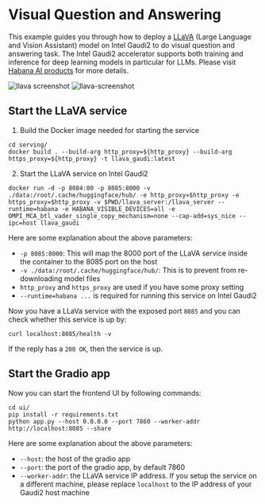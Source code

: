 # Visual Question and Answering

This example guides you through how to deploy a [LLaVA](https://llava-vl.github.io/) (Large Language and Vision Assistant) model on Intel Gaudi2 to do visual question and answering task. The Intel Gaudi2 accelerator supports both training and inference for deep learning models in particular for LLMs. Please visit [Habana AI products](https://habana.ai/products/) for more details.


![llava screenshot](https://i.imgur.com/Sqmoql8.png)
![llava-screenshot](https://i.imgur.com/4wETEe7.png)

## Start the LLaVA service

1. Build the Docker image needed for starting the service

```
cd serving/
docker build . --build-arg http_proxy=${http_proxy} --build-arg https_proxy=${http_proxy} -t llava_gaudi:latest
```

2. Start the LLaVA service on Intel Gaudi2

```
docker run -d -p 8084:80 -p 8085:8000 -v ./data:/root/.cache/huggingface/hub/ -e http_proxy=$http_proxy -e https_proxy=$http_proxy -v $PWD/llava_server:/llava_server --runtime=habana -e HABANA_VISIBLE_DEVICES=all -e OMPI_MCA_btl_vader_single_copy_mechanism=none --cap-add=sys_nice --ipc=host llava_gaudi
```

Here are some explanation about the above parameters:
* `-p 8085:8000`: This will map the 8000 port of the LLaVA service inside the container to the 8085 port on the host
* `-v ./data:/root/.cache/huggingface/hub/`: This is to prevent from re-downloading model files
* `http_proxy` and `https_proxy` are used if you have some proxy setting
* `--runtime=habana ...` is required for running this service on Intel Gaudi2

Now you have a LLaVa service with the exposed port `8085` and you can check whether this service is up by:

```
curl localhost:8085/health -v
```

If the reply has a `200 OK`, then the service is up.

## Start the Gradio app

Now you can start the frontend UI by following commands:

```
cd ui/
pip install -r requirements.txt
python app.py --host 0.0.0.0 --port 7860 --worker-addr http://localhost:8085 --share
```
Here are some explanation about the above parameters:

* `--host`: the host of the gradio app
* `--port`: the port of the gradio app, by default 7860
* `--worker-addr`: the LLaVA service IP address. If you setup the service on a different machine, please replace `localhost` to the IP address of your Gaudi2 host machine